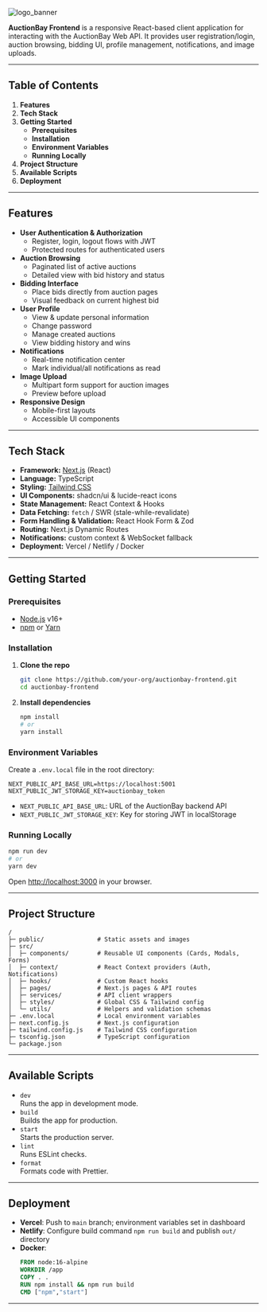 ![logo_banner](https://github.com/user-attachments/assets/cb423cfe-c515-4244-bbe0-ac94a183206c)

**AuctionBay Frontend** is a responsive React-based client application for interacting with the AuctionBay Web API. It provides user registration/login, auction browsing, bidding UI, profile management, notifications, and image uploads.

---


## Table of Contents

1. **Features**  
2. **Tech Stack**  
3. **Getting Started**  
   - **Prerequisites**  
   - **Installation**  
   - **Environment Variables**  
   - **Running Locally**  
4. **Project Structure**  
5. **Available Scripts**  
6. **Deployment**  


---

## Features

- **User Authentication & Authorization**  
  - Register, login, logout flows with JWT  
  - Protected routes for authenticated users  
- **Auction Browsing**  
  - Paginated list of active auctions  
  - Detailed view with bid history and status  
- **Bidding Interface**  
  - Place bids directly from auction pages  
  - Visual feedback on current highest bid  
- **User Profile**  
  - View & update personal information  
  - Change password  
  - Manage created auctions  
  - View bidding history and wins  
- **Notifications**  
  - Real-time notification center  
  - Mark individual/all notifications as read  
- **Image Upload**  
  - Multipart form support for auction images  
  - Preview before upload  
- **Responsive Design**  
  - Mobile-first layouts  
  - Accessible UI components  

---

## Tech Stack

- **Framework:** [Next.js](https://nextjs.org/) (React)  
- **Language:** TypeScript  
- **Styling:** [Tailwind CSS](https://tailwindcss.com/)  
- **UI Components:** shadcn/ui & lucide-react icons  
- **State Management:** React Context & Hooks  
- **Data Fetching:** `fetch` / SWR (stale-while-revalidate)  
- **Form Handling & Validation:** React Hook Form & Zod  
- **Routing:** Next.js Dynamic Routes  
- **Notifications:** custom context & WebSocket fallback  
- **Deployment:** Vercel / Netlify / Docker  

---

## Getting Started

### Prerequisites

- [Node.js](https://nodejs.org/) v16+  
- [npm](https://www.npmjs.com/) or [Yarn](https://yarnpkg.com/)  

### Installation

1. **Clone the repo**  
   ```bash
   git clone https://github.com/your-org/auctionbay-frontend.git
   cd auctionbay-frontend
   ```

2. **Install dependencies**  
   ```bash
   npm install
   # or
   yarn install
   ```

### Environment Variables

Create a `.env.local` file in the root directory:

```env
NEXT_PUBLIC_API_BASE_URL=https://localhost:5001
NEXT_PUBLIC_JWT_STORAGE_KEY=auctionbay_token
```

- `NEXT_PUBLIC_API_BASE_URL`: URL of the AuctionBay backend API  
- `NEXT_PUBLIC_JWT_STORAGE_KEY`: Key for storing JWT in localStorage  

### Running Locally

```bash
npm run dev
# or
yarn dev
```

Open [http://localhost:3000](http://localhost:3000) in your browser.

---

## Project Structure

```
/
├─ public/               # Static assets and images
├─ src/
│  ├─ components/        # Reusable UI components (Cards, Modals, Forms)
│  ├─ context/           # React Context providers (Auth, Notifications)
│  ├─ hooks/             # Custom React hooks
│  ├─ pages/             # Next.js pages & API routes
│  ├─ services/          # API client wrappers
│  ├─ styles/            # Global CSS & Tailwind config
│  └─ utils/             # Helpers and validation schemas
├─ .env.local            # Local environment variables
├─ next.config.js        # Next.js configuration
├─ tailwind.config.js    # Tailwind CSS configuration
├─ tsconfig.json         # TypeScript configuration
└─ package.json
```

---

## Available Scripts

- `dev`  
  Runs the app in development mode.  
- `build`  
  Builds the app for production.  
- `start`  
  Starts the production server.  
- `lint`  
  Runs ESLint checks.  
- `format`  
  Formats code with Prettier.

---

## Deployment

- **Vercel**: Push to `main` branch; environment variables set in dashboard  
- **Netlify**: Configure build command `npm run build` and publish `out/` directory  
- **Docker**:  
  ```dockerfile
  FROM node:16-alpine
  WORKDIR /app
  COPY . .
  RUN npm install && npm run build
  CMD ["npm","start"]
  ```
---

